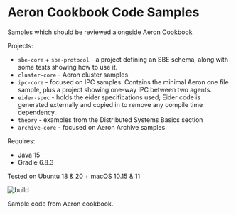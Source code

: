 # Aeron Cookbook Code Samples

Samples which should be reviewed alongside Aeron Cookbook 

Projects:
- `sbe-core` + `sbe-protocol` - a project defining an SBE schema, along with some tests showing how to use it.
- `cluster-core` - Aeron cluster samples
- `ipc-core` - focused on IPC samples. Contains the minimal Aeron one file sample, plus a project showing one-way IPC between two agents.
- `eider-spec` - holds the eider specifications used; Eider code is generated externally and copied in to remove any compile time dependency.
- `theory` - examples from the Distributed Systems Basics section 
- `archive-core` - focused on Aeron Archive samples.

Requires:
- Java 15
- Gradle 6.8.3

Tested on Ubuntu 18 & 20 + macOS 10.15 & 11

 ![build](https://github.com/adaptive-sl/aeron-cookbook-code/workflows/JavaCI/badge.svg)
 
Sample code from Aeron cookbook.
